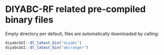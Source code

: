 # DIYABC-RF related pre-compiled binary files

Empty directory per default, files are automatically downloaded by calling:

```R
diyabcGUI::dl_latest_bin("diyabc")
diyabcGUI::dl_latest_bin("abcranger")
```
